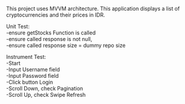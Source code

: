 This project uses MVVM architecture.
This application displays a list of cryptocurrencies and their prices in IDR.

Unit Test:
<br/>-ensure getStocks Function is called
<br/>-ensure called response is not null,
<br/>-ensure called response size = dummy repo size

Instrument Test:
<br/>-Start
<br/>-Input Username field
<br/>-Input Password field
<br/>-Click button Login
<br/>-Scroll Down, check Pagination
<br/>-Scroll Up, check Swipe Refresh
